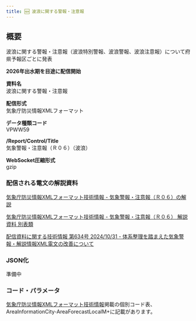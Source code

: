 ```yaml
---
title: 🆕 波浪に関する警報・注意報
---
```


## 概要

波浪に関する警報・注意報（波浪特別警報、波浪警報、波浪注意報）について府県予報区ごとに発表

**2026年出水期を目途に配信開始**

**資料名** <br/>
波浪に関する警報・注意報

**配信形式** <br/>
気象庁防災情報XMLフォーマット

**データ種類コード** <br/>
VPWW59

**/Report/Control/Title** <br/>
気象警報・注意報（Ｒ０６）（波浪）

**WebSocket圧縮形式** <br/>
gzip

### 配信される電文の解説資料

[気象庁防災情報XMLフォーマット技術情報 - 気象警報・注意報（Ｒ０６）の解説](https://dmdata.jp/docs/jma/manual/0206-0206.pdf)

[気象庁防災情報XMLフォーマット技術情報 - 気象警報・注意報（Ｒ０６） 解説資料 別表類](https://dmdata.jp/docs/jma/manual/0206-0206_appendix.pdf)

[配信資料に関する技術情報 第634号 2024/10/31 - 体系整理を踏まえた気象警報・解説情報XML電文の改善について](https://dmdata.jp/docs/jma/technical/634.pdf)

### JSON化

準備中

### コード・パラメータ

[気象庁防災情報XMLフォーマット技術情報](http://xml.kishou.go.jp/tec_material.html)掲載の個別コード表、AreaInformationCity-AreaForecastLocalM+に記載があります。
